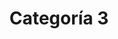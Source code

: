 ---
slug: categoria-3
title: Categoría 3
summary: null # string
image: null # string

icon: null # string
category:
- categoria-2
- categoria-1
- categoria-0

toc: n
draft: n
noindex: y
seo: null # string
description: null # string
---